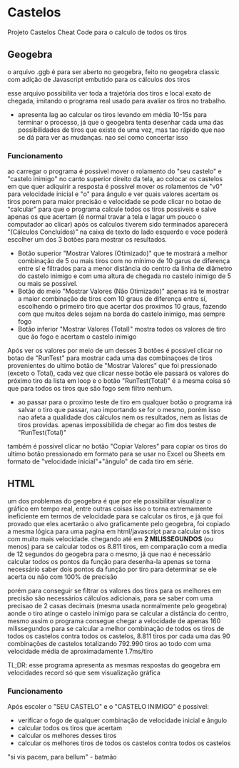 # Castelos
Projeto Castelos Cheat Code para o calculo de todos os tiros

## Geogebra
o arquivo .ggb é para ser aberto no geogebra, feito no geogebra classic com adição de Javascript embutido para os cálculos dos tiros

esse arquivo possibilita ver toda a trajetória dos tiros e local exato de chegada, imitando o programa real usado para avaliar os tiros no trabalho.

- apresenta lag ao calcular os tiros levando em média 10-15s para terminar o processo, já que o geogebra tenta desenhar cada uma das possibilidades de tiros que existe de uma vez, mas tao rápido que nao se dá para ver as mudanças. nao sei como concertar isso

### Funcionamento

ao carregar o programa é possivel mover o rolamento do "seu castelo" e "castelo inimigo" no canto superior direito da tela, ao colocar os castelos em que quer adiquirir a resposta é possivel mover os rolamentos de "v0" para velocidade inicial e "o" para ângulo e ver quais valores acertam os tiros
porem para maior precisão e velocidade se pode clicar no botao de "calcular" para que o programa calcule todos os tiros possiveis e salve apenas os que acertam (é normal travar a tela e lagar um pouco o computador ao clicar)
após os calculos tiverem sido terminados aparecerá "(Cálculos Concluídos)" na caixa de texto do lado esquerdo e voce poderá escolher um dos 3 botões para mostrar os resultados.
- Botão superior "Mostrar Valores (Otimizado)" que te mostrará a melhor combinação de 5 ou mais tiros com no mínimo de 10 garus de diferença entre sí e filtrados para a menor distância do centro da linha de diâmetro do castelo inimigo e com uma altura de chegada no castelo inimigo de 5 ou mais se possível.
- Botão do meio "Mostrar Valores (Não Otimizado)" apenas irá te mostrar a maior combinação de tiros com 10 graus de diferença entre sí, escolhendo o primeiro tiro que acertar dos proximos 10 graus, fazendo com que muitos deles sejam na borda do castelo inimigo, mas sempre fogo
- Botão inferior "Mostrar Valores (Total)" mostra todos os valores de tiro que ão fogo e acertam o castelo inimigo

Após ver os valores por meio de um desses 3 botões é possivel clicar no botao de "RunTest" para mostrar cada uma das combinaçoes de tiros provenientes do ultimo botão de "Mostrar Valores" que foi pressionado (exceto o Total), cada vez que clicar nesse botão ele passará os valores do próximo tiro da lista em loop e o botão "RunTest(Total)" é a mesma coisa só que para todos os tiros que são fogo sem filtro nenhum.
- ao passar para o proximo teste  de tiro em qualquer botão o programa irá salvar o tiro que passar, nao importando se for o mesmo, porém isso nao afeta a qualidade dos cálculos nem os resultados, nem as listas de tiros providas. apenas impossibilida de chegar ao fim dos testes de "RunTest(Total)"

também é possivel clicar no botão "Copiar Valores" para copiar os tiros do ultimo botão pressionado em formato para se usar no Excel ou Sheets em formato de "velocidade inicial"+"ângulo" de cada tiro em série.

## HTML

um dos problemas do geogebra é que por ele possibilitar visualizar o gráfico em tempo real, entre outras coisas isso o torna extremamente ineficiente em termos de velocidade para se calcular os tiros, e já que foi provado que eles acertarão o alvo graficamente pelo geogebra, foi copiado a mesma lógica para uma pagina em html/javascript para calcular os tiros com muito mais velocidade. chegando até em **2 MILISSEGUNDOS** (ou menos) para se calcular todos os 8.811 tiros, em comparação com a media de 12 segundos do geogebra para o mesmo, já que nao é necessário calcular todos os pontos da função para desenha-la apenas se torna necessário saber dois pontos da função por tiro para determinar se ele acerta ou não com 100% de precisão

porém para conseguir se filtrar os valores dos tiros para os melhores em precisão são necessários cálculos adicionais, para se saber com uma precisao de 2 casas decimais (mesma usada normalmente pelo geogebra) aonde o tiro atinge o castelo inimigo para se calcular a distância do centro, mesmo assim o programa consegue chegar a velocidade de apenas 160 milissegundos para se calcular a melhor combinação de todos os tiros de todos os castelos contra todos os castelos, 8.811 tiros por cada uma das 90 combinações de castelos totalizando 792.990 tiros ao todo com uma velocidade média de aproximadamente 1.7ms/tiro

TL;DR: esse programa apresenta as mesmas respostas do geogebra em velocidades record só que sem visualização gráfica 

### Funcionamento

Após escoler o "SEU CASTELO" e o "CASTELO INIMIGO" é possivel:
- verificar o fogo de qualquer combinação de velocidade inicial e ângulo
- calcular todos os tiros que acertam
- calcular os melhores desses tiros
- calcular os melhores tiros de todos os castelos contra todos os castelos

"si vis pacem, para bellum" - batmão
